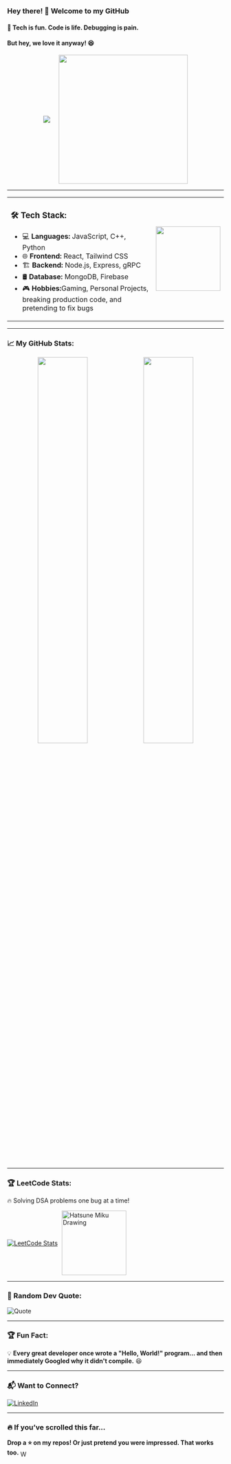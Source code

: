 ### Hey there! 👋 Welcome to my GitHub  

#### 🚀 Tech is fun. Code is life. Debugging is pain.  
#### But hey, we love it anyway! 😆  


<div align="center" style="display: flex; align-items: center; justify-content: center; gap: 20px;">
  <img src="https://readme-typing-svg.herokuapp.com?font=Fira+Code&weight=600&size=22&pause=1000&color=FF5722&center=true&width=600&lines=Full-Stack+Developer;React%2C+MERN%2C+Tailwind%2C+gRPC;Building+Cool+Things+One+Commit+at+a+Time!;Currently+Learning+New+Ways+to+Break+Code+💥" style="vertical-align: middle;">
  <img src="https://media1.tenor.com/m/Obn4E0g2fFQAAAAC/game-gaming.gif" width="300px">
</div>



---

<table style="border-collapse: collapse; border: none;">
   <tr style="border: none;">
    <td style="border: none; vertical-align: middle;">
      <h3>🛠️ Tech Stack:</h3>
      <ul>
        <li>💻 <b>Languages:</b> JavaScript, C++, Python</li>
        <li>🌐 <b>Frontend:</b> React, Tailwind CSS</li>
        <li>🏗️ <b>Backend:</b> Node.js, Express, gRPC</li>
        <li>🛢️ <b>Database:</b> MongoDB, Firebase</li>
        <li>🎮 <b>Hobbies:</b>Gaming, Personal Projects, breaking production code, and pretending to fix bugs  </li>
      </ul>
    </td>
    <td>
      <img src="https://cdn3.emoji.gg/emojis/2487_smugrin.png" width="150px">
    </td>
  </tr>
</table>






---

### 📈 My GitHub Stats:  
<div align="center">
  <img width="48%" src="https://github-readme-stats.vercel.app/api?username=Altener99&show_icons=true&theme=tokyonight" />
  <img width="48%" src="https://github-readme-streak-stats.herokuapp.com/?user=Altener99&theme=tokyonight" />
</div>

---

### 🏆 LeetCode Stats:  
🔥 Solving DSA problems one bug at a time!  
<div style="display: flex; align-items: center;">
  <a href="https://leetcode.com/ALTENER">
    <img src="https://leetcard.jacoblin.cool/ALTENER?theme=dark&font=Fira%20Code&ext=heatmap" alt="LeetCode Stats">
  </a>
  <img src="https://easydrawingguides.com/wp-content/uploads/2019/11/how-to-draw-hatsune-miku-featured-image-1200.png" alt="Hatsune Miku Drawing" width="150px" style="margin-left: 10px;">
</div>


---

### 🤖 Random Dev Quote:
![Quote](https://quotes-github-readme.vercel.app/api?type=horizontal&theme=radical)

---

### 🏆 Fun Fact:  
💡 **Every great developer once wrote a "Hello, World!" program... and then immediately Googled why it didn't compile.** 😆  

---

### 📬 Want to Connect?
[![LinkedIn](https://img.shields.io/badge/LinkedIn-Connect-blue?style=for-the-badge&logo=linkedin)](https://www.linkedin.com/in/devanshu-dutta-6640a724b/)  


---

### 🔥 If you’ve scrolled this far…
**Drop a ⭐ on my repos! Or just pretend you were impressed. That works too.** <img src="https://github.githubassets.com/images/icons/emoji/unicode/1f609.png" alt="Winking Face" style="width: 1em; height: 1em; vertical-align: middle;">


